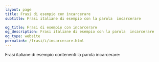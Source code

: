 ```yaml
---
layout: page
title: Frasi di esempio con incarcerare 
subtitle: Frasi italiane di esempio con la parola  incarcerare

og_title: Frasi di esempio con incarcerare 
og_description: Frasi italiane di esempio con la parola  incarcerare
og_type: website
permalink: /frasi/i/incarcerare.html
---
```


Frasi italiane di esempio contenenti la parola incarcerare:


